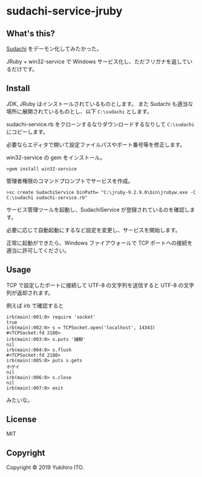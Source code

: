 # sudachi-service-jruby

## What's this?

[Sudachi](https://github.com/WorksApplications/Sudachi) をデーモン化してみたかった。

JRuby + win32-service で Windows サービス化し、ただフリガナを返しているだけです。

## Install

JDK, JRuby はインストールされているものとします。
また Sudachi も適当な場所に展開されているものとし、以下 `C:\sudachi` とします。

sudachi-service.rb をクローンするなりダウンロードするなりして `C:\sudachi` にコピーします。

必要ならエディタで開いて設定ファイルパスやポート番号等を修正します。

win32-service の gem をインストール。

```
>gem install win32-service
```

管理者権限のコマンドプロンプトでサービスを作成。

```
>sc create SudachiService binPath= "C:\jruby-9.2.9.0\bin\jrubyw.exe -C C:\sudachi sudachi-service.rb"
```

サービス管理ツールを起動し、SudachiService が登録されているのを確認します。

必要に応じて自動起動にするなど設定を変更し、サービスを開始します。

正常に起動ができたら、Windows ファイアウォールで TCP ポートへの接続を適当に許可してください。

## Usage

TCP で設定したポートに接続して UTF-8 の文字列を送信すると UTF-8 の文字列が返却されます。

例えば irb で確認すると

```
irb(main):001:0> require 'socket'
true
irb(main):002:0> s = TCPSocket.open('localhost', 14343)
#<TCPSocket:fd 2180>
irb(main):003:0> s.puts '捕鯨'
nil
irb(main):004:0> s.flush
#<TCPSocket:fd 2180>
irb(main):005:0> puts s.gets
ホゲイ
nil
irb(main):006:0> s.close
nil
irb(main):007:0> exit
```

みたいな。

## License

MIT

## Copyright

Copyright &copy; 2019 Yukihiro ITO.
